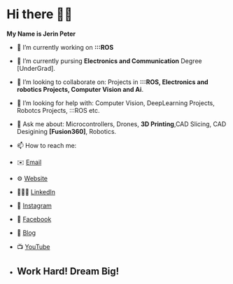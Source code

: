 # Hi there 👋🏼
**My Name is Jerin Peter**
- 🔭 I’m currently working on **:::ROS**

- 🌱 I’m currently pursing **Electronics and Communication** Degree [UnderGrad].

- 👯 I’m looking to collaborate on: Projects in **:::ROS, Electronics and robotics Projects, Computer Vision and Ai**.

- 🤔 I’m looking for help with: Computer Vision, DeepLearning Projects, Robotcs Projects, :::ROS etc.

- 💬 Ask me about: Microcontrollers, Drones, **3D Printing**,CAD Slicing, CAD Desigining **[Fusion360]**, Robotics.

- 📫 How to reach me:
* ✉️ [Email](jerinpeter@gmail.com)

* ⚙️ [Website](https://jerinpeter.wixsite.com/aboutme)

* 👨🏽‍🎓 [LinkedIn](https://www.linkedin.com/in/jerin-peter-2b6234190/)

*  📸 [Instagram](https://www.instagram.com/jerin_peter/)

* 📘 [Facebook](https://www.facebook.com/jerin.peter.395/)

* 📝 [Blog](https://jerinpeter14.medium.com/)

* 📺 [YouTube](https://www.youtube.com/user/jerinpeter248)
	        
- ## Work Hard! Dream Big! 
